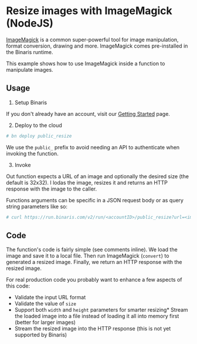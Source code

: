 # Resize images with ImageMagick (NodeJS)

[ImageMagick](https://imagemagick.org/index.php) is a common super-powerful tool for image manipulation, format conversion, drawing and more. ImageMagick comes pre-installed in the Binaris runtime.

This example shows how to use ImageMagick inside a function to manipulate images.

## Usage

1. Setup Binaris

If you don't already have an account, visit our [Getting Started](https://dev.binaris.com/tutorials/nodejs/getting-started/) page.


2. Deploy to the cloud

```bash
# bn deploy public_resize
```

We use the `public_` prefix to avoid needing an API to authenticate when invoking the function.

3. Invoke

Out function expects a URL of an image and optionally the desired size (the default is 32x32). I lodas the image, resizes it and returns an HTTP response with the image to the caller.

Functions arguments can be specific in a JSON request body or as query string parameters like so:

```bash
# curl https://run.binaris.com/v2/run/<accountID>/public_resize?url=<imageURL>&sz=<size>
```

## Code

The function's code is fairly simple (see comments inline). We load the image and save it to a local file. Then run ImageMagick (`convert`) to generated a resized image. Finally, we return an HTTP response with the resized image.

For real production code you probably want to enhance a few aspects of this code:
* Validate the input URL format
* Validate the value of `size`
* Support both `width` and `height` parameters for smarter resizing* Stream the loaded image into a file instead of loading it all into memory first (better for larger images)
* Stream the resized image into the HTTP response (this is not yet supported by Binaris)

